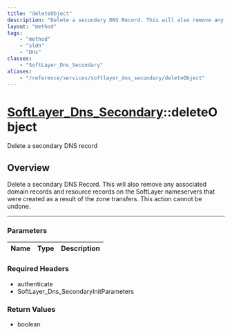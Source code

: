 ```yaml
---
title: "deleteObject"
description: "Delete a secondary DNS Record. This will also remove any associated domain records and resource records on the SoftLayer... "
layout: "method"
tags:
    - "method"
    - "sldn"
    - "Dns"
classes:
    - "SoftLayer_Dns_Secondary"
aliases:
    - "/reference/services/softlayer_dns_secondary/deleteObject"
---
```

# [SoftLayer_Dns_Secondary](/reference/services/SoftLayer_Dns_Secondary)::deleteObject

Delete a secondary DNS record


## Overview 
Delete a secondary DNS Record. This will also remove any associated domain records and resource records on the SoftLayer nameservers that were created as a result of the zone transfers. This action cannot be undone. 

-----

### Parameters 
|Name | Type | Description |
| --- | --- | --- |


### Required Headers
* authenticate
* SoftLayer_Dns_SecondaryInitParameters


### Return Values
* boolean




